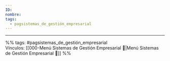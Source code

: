 ```yaml
---
ID: 
nombre: 
tags:
  - pagsistemas_de_gestión_empresarial
---
```







































































___
%%
tags: #pagsistemas_de_gestión_empresarial  
Vínculos:  [[000-Menú Sistemas de Gestión Empresarial 📃|Menú Sistemas de Gestión Empresarial 📃]]
%%